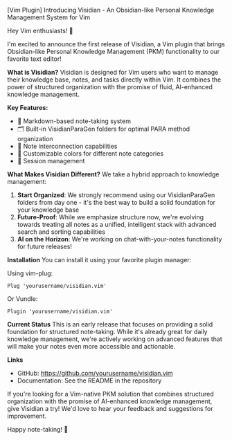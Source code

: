 [Vim Plugin] Introducing Visidian - An Obsidian-like Personal Knowledge Management System for Vim

Hey Vim enthusiasts! 👋

I'm excited to announce the first release of Visidian, a Vim plugin that brings Obsidian-like Personal Knowledge Management (PKM) functionality to our favorite text editor!

**What is Visidian?**
Visidian is designed for Vim users who want to manage their knowledge base, notes, and tasks directly within Vim. It combines the power of structured organization with the promise of fluid, AI-enhanced knowledge management.

**Key Features:**
- 📝 Markdown-based note-taking system
- 🗂️ Built-in VisidianParaGen folders for optimal PARA method organization
- 🔗 Note interconnection capabilities
- 🎨 Customizable colors for different note categories
- 🔄 Session management

**What Makes Visidian Different?**
We take a hybrid approach to knowledge management:
1. **Start Organized**: We strongly recommend using our VisidianParaGen folders from day one - it's the best way to build a solid foundation for your knowledge base
2. **Future-Proof**: While we emphasize structure now, we're evolving towards treating all notes as a unified, intelligent stack with advanced search and sorting capabilities
3. **AI on the Horizon**: We're working on chat-with-your-notes functionality for future releases!

**Installation**
You can install it using your favorite plugin manager:

Using vim-plug:
```vim
Plug 'yourusername/visidian.vim'
```

Or Vundle:
```vim
Plugin 'yourusername/visidian.vim'
```

**Current Status**
This is an early release that focuses on providing a solid foundation for structured note-taking. While it's already great for daily knowledge management, we're actively working on advanced features that will make your notes even more accessible and actionable.

**Links**
- GitHub: https://github.com/yourusername/visidian.vim
- Documentation: See the README in the repository

If you're looking for a Vim-native PKM solution that combines structured organization with the promise of AI-enhanced knowledge management, give Visidian a try! We'd love to hear your feedback and suggestions for improvement.

Happy note-taking! 🚀
